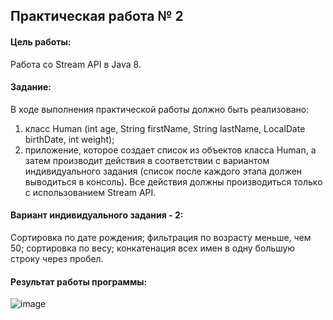 ## Практическая работа № 2
#### Цель работы: 
Работа со Stream API в Java 8.
#### Задание:
В ходе выполнения практической работы должно быть реализовано:
1) класс Human (int age, String firstName, String lastName, LocalDate birthDate, int weight); 
2) приложение, которое создает список из объектов класса Human, а  затем производит действия в соответствии с вариантом индивидуального  задания (список после каждого этапа должен выводиться в консоль).
Все действия должны производиться только с использованием Stream API.
#### Вариант индивидуального задания - 2:

Сортировка по дате рождения; фильтрация по возрасту меньше, чем 50; сортировка по весу; конкатенация всех имен в одну большую строку через пробел.

#### Результат работы программы:

![image](https://user-images.githubusercontent.com/90133237/222901518-9f47241d-9964-403f-963f-7551316ac974.png)
